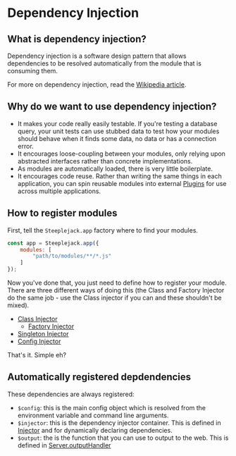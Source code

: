 # Dependency Injection

## What is dependency injection?

Dependency injection is a software design pattern that allows dependencies to be resolved automatically from the module that is consuming
them.

For more on dependency injection, read the [Wikipedia article](https://en.wikipedia.org/wiki/Dependency_injection).

## Why do we want to use dependency injection?

 - It makes your code really easily testable. If you're testing a database query, your unit tests can use stubbed data to test how your
 modules should behave when it finds some data, no data or has a connection error.
 - It encourages loose-coupling between your modules, only relying upon abstracted interfaces rather than concrete implementations.
 - As modules are automatically loaded, there is very little boilerplate.
 - It encourages code reuse. Rather than writing the same things in each application, you can spin reusable modules into external
 [Plugins](../plugins/intro) for use across multiple applications.

## How to register modules

First, tell the `Steeplejack.app` factory where to find your modules.

```javascript
const app = Steeplejack.app({
    modules: [
        "path/to/modules/**/*.js"
    ]
});
```

Now you've done that, you just need to define how to register your module. There are three different ways of doing this (the Class and
Factory Injector do the same job - use the Class injector if you can and these shouldn't be mixed).

 - [Class Injector](class-injector)
    - [Factory Injector](factory-injector)
 - [Singleton Injector](singleton-injector)
 - [Config Injector](config-injector)

That's it. Simple eh?

## Automatically registered depdendencies

These dependencies are always registered:

 - `$config`: this is the main config object which is resolved from the environment variable and command line arguments.
 - `$injector`: this is the dependency injector container. This is defined in [Injector](../api/lib/injector) and for dynamically
 declaring dependencies.
 - `$output`: the is the function that you can use to output to the web. This is defined in [Server.outputHandler](../api/lib/server)
